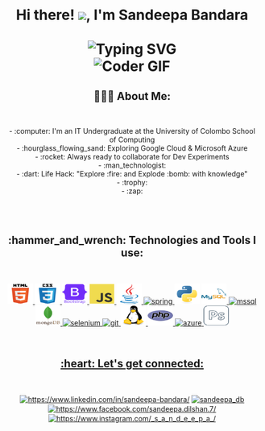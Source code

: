 <h1 align="Center">
 <abc>
  <br>Hi there! <img src="https://user-images.githubusercontent.com/42378118/110234147-e3259600-7f4e-11eb-95be-0c4047144dea.gif" width="30">, I'm Sandeepa Bandara <br>
  <br> <img src="https://readme-typing-svg.herokuapp.com?font=Fira+Code&pause=1000&color=2278F7&random=false&width=435&lines=Welcome+To+My+GitHub+Profile+!!!" alt="Typing SVG" />
  <br>
    <img src="https://media.giphy.com/media/SWoSkN6DxTszqIKEqv/giphy.gif" alt="Coder GIF" width="500">
 </abc>
</h1> 

<h2 align="Center">👨🏻‍💻 About Me:</h2><br>
<P align="center">
- :computer: I'm an IT Undergraduate at the University of Colombo School of Computing <br>
- :hourglass_flowing_sand: Exploring Google Cloud & Microsoft Azure<br>
- :rocket: Always ready to collaborate for Dev Experiments<br>
- :man_technologist: <br>
- :dart: Life Hack: "Explore :fire: and Explode :bomb: with knowledge"<br>
- :trophy: <br>
- :zap:
</P><br> <br>

<h2 align="Center">:hammer_and_wrench: Technologies and Tools I use:</h2> <br>

<p align="Center"> <a href="https://azure.microsoft.com/en-in/" target="_blank" rel="noreferrer">
<img src="https://raw.githubusercontent.com/devicons/devicon/master/icons/html5/html5-original-wordmark.svg" alt="html5" width="50" height="40"/> </a> <a href="https://www.java.com" target="_blank" rel="noreferrer">
<img src="https://raw.githubusercontent.com/devicons/devicon/master/icons/css3/css3-original-wordmark.svg" alt="css3" width="50" height="40"/> </a> <a href="https://git-scm.com/" target="_blank" rel="noreferrer">
<img src="https://raw.githubusercontent.com/devicons/devicon/master/icons/bootstrap/bootstrap-plain-wordmark.svg" alt="bootstrap" width="50" height="40"/> </a> <a href="https://www.w3schools.com/css/" target="_blank" rel="noreferrer">
<img src="https://raw.githubusercontent.com/devicons/devicon/master/icons/javascript/javascript-original.svg" alt="javascript" width="50" height="40"/> </a> <a href="https://www.linux.org/" target="_blank" rel="noreferrer">
<img src="https://raw.githubusercontent.com/devicons/devicon/master/icons/java/java-original.svg" alt="java" width="50" height="40"/> </a> <a href="https://developer.mozilla.org/en-US/docs/Web/JavaScript" target="_blank" rel="noreferrer">
<img src="https://www.vectorlogo.zone/logos/springio/springio-icon.svg" alt="spring" width="50" height="40"/> </a>
<img src="https://raw.githubusercontent.com/devicons/devicon/master/icons/python/python-original.svg" alt="python" width="50" height="40"/> </a> <a href="https://www.selenium.dev" target="_blank" rel="noreferrer">
<img src="https://raw.githubusercontent.com/devicons/devicon/master/icons/mysql/mysql-original-wordmark.svg" alt="mysql" width="50" height="40"/> </a> <a href="https://www.photoshop.com/en" target="_blank" rel="noreferrer">
<img src="https://www.svgrepo.com/show/303229/microsoft-sql-server-logo.svg" alt="mssql" width="50" height="40"/> </a> <a href="https://www.mysql.com/" target="_blank" rel="noreferrer">
<img src="https://raw.githubusercontent.com/devicons/devicon/master/icons/mongodb/mongodb-original-wordmark.svg" alt="mongodb" width="50" height="40"/> </a> <a href="https://www.microsoft.com/en-us/sql-server" target="_blank" rel="noreferrer">  
<img src="https://raw.githubusercontent.com/detain/svg-logos/780f25886640cef088af994181646db2f6b1a3f8/svg/selenium-logo.svg" alt="selenium" width="50" height="40"/> </a> <a href="https://spring.io/" target="_blank" rel="noreferrer">
<img src="https://www.vectorlogo.zone/logos/git-scm/git-scm-icon.svg" alt="git" width="40" height="40"/> </a> <a href="https://www.w3.org/html/" target="_blank" rel="noreferrer"> 
<img src="https://raw.githubusercontent.com/devicons/devicon/master/icons/linux/linux-original.svg" alt="linux" width="50" height="40"/> </a> <a href="https://www.mongodb.com/" target="_blank" rel="noreferrer">
<img src="https://raw.githubusercontent.com/devicons/devicon/master/icons/php/php-original.svg" alt="php" width="50" height="40"/> </a> <a href="https://www.python.org" target="_blank" rel="noreferrer">
<img src="https://www.vectorlogo.zone/logos/microsoft_azure/microsoft_azure-icon.svg" alt="azure" width="50" height="40"/> </a> <a href="https://getbootstrap.com" target="_blank" rel="noreferrer">
<img src="https://raw.githubusercontent.com/devicons/devicon/master/icons/photoshop/photoshop-line.svg" alt="photoshop" width="50" height="40"/> </a> <a href="https://www.php.net" target="_blank" rel="noreferrer"></p><br>


<h2 align="Center">:heart: Let's get connected:</h2><br>

<p align="Center">
<a href="https://linkedin.com/in/https://www.linkedin.com/in/sandeepa-bandara/" target="blank"><img align="center" src="https://raw.githubusercontent.com/rahuldkjain/github-profile-readme-generator/master/src/images/icons/Social/linked-in-alt.svg" alt="https://www.linkedin.com/in/sandeepa-bandara/" height="30" width="40" /></a>
<a href="https://twitter.com/sandeepa_db" target="blank"><img align="center" src="https://raw.githubusercontent.com/rahuldkjain/github-profile-readme-generator/master/src/images/icons/Social/twitter.svg" alt="sandeepa_db" height="30" width="40" /></a>
<a href="https://fb.com/https://www.facebook.com/sandeepa.dilshan.7/" target="blank"><img align="center" src="https://raw.githubusercontent.com/rahuldkjain/github-profile-readme-generator/master/src/images/icons/Social/facebook.svg" alt="https://www.facebook.com/sandeepa.dilshan.7/" height="30" width="40" /></a>
<a href="https://instagram.com/https://www.instagram.com/_s_a_n_d_e_e_p_a_/" target="blank"><img align="center" src="https://raw.githubusercontent.com/rahuldkjain/github-profile-readme-generator/master/src/images/icons/Social/instagram.svg" alt="https://www.instagram.com/_s_a_n_d_e_e_p_a_/" height="30" width="40" /></a>
</p>

